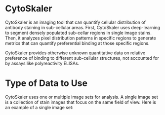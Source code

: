 # CytoSkaler 
[logo]: https://github.com/awezmm/CytoSkaler/blob/master/imagesForREADME/icon_resized.png "Logo Title Text 2"
CytoSkaler is an imaging tool that can quantify cellular distribution of antibody staining in sub-cellular areas. First, CytoSkaler uses deep-learning to segment densely populated sub-cellar regions in single image stains. Then, it analyzes pixel distribution patterns in specific regions to generate metrics that can quantify preferential binding at those specific regions.

CytoSkaler provides otherwise unknown quantitative data on relative preference of binding to different sub-cellular structures, not accounted for by assays like polyreactivity ELISAs.


# Type of Data to Use 
CytoSkaler uses one or multiple image sets for analysis. A single image set is a collection of stain images that focus on the same field of view. 
Here is an example of a single image set:



